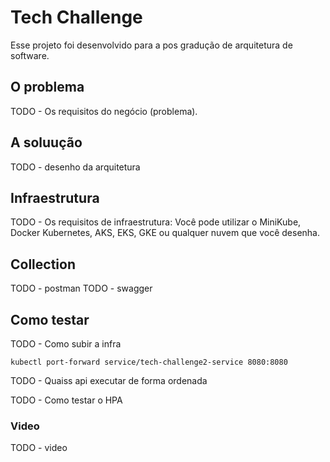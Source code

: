 # Tech Challenge

Esse projeto foi desenvolvido para a pos gradução de arquitetura de software.

## O problema
TODO - Os requisitos do negócio (problema).

## A soluução
TODO - desenho da arquitetura

## Infraestrutura
TODO - Os requisitos de infraestrutura: Você pode utilizar o MiniKube, Docker Kubernetes, AKS, EKS, GKE ou qualquer nuvem que você desenha.

## Collection
TODO - postman
TODO - swagger

## Como testar
TODO - Como subir a infra

`kubectl port-forward service/tech-challenge2-service 8080:8080`

TODO - Quaiss api executar de forma ordenada

TODO - Como testar o HPA

### Video
TODO - video
